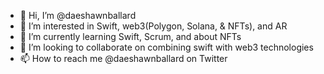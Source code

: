 - 👋 Hi, I’m @daeshawnballard
- 👀 I’m interested in Swift, web3(Polygon, Solana, &  NFTs), and AR
- 🌱 I’m currently learning Swift, Scrum, and about NFTs
- 💞️ I’m looking to collaborate on combining swift with web3 technologies
- 📫 How to reach me @daeshawnballard on Twitter

<!---
daeshawnballard/daeshawnballard is a ✨ special ✨ repository because its `README.md` (this file) appears on your GitHub profile.
You can click the Preview link to take a look at your changes.
--->
